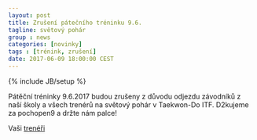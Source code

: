 ```yaml
---
layout: post
title: Zrušení pátečního tréninku 9.6.
tagline: světový pohár
group : news
categories: [novinky]
tags : [trénink, zrušení]
date: 2017-06-09 18:00:00 CEST
---
```

{% include JB/setup %}

Pátěční tréninky 9.6.2017 budou zrušeny z důvodu odjezdu závodníků z naší školy a všech trenérů na světový pohár v Taekwon-Do ITF.
D2kujeme za pochopen9 a držte nám palce!

Vaši [trenéři](/treneri)
